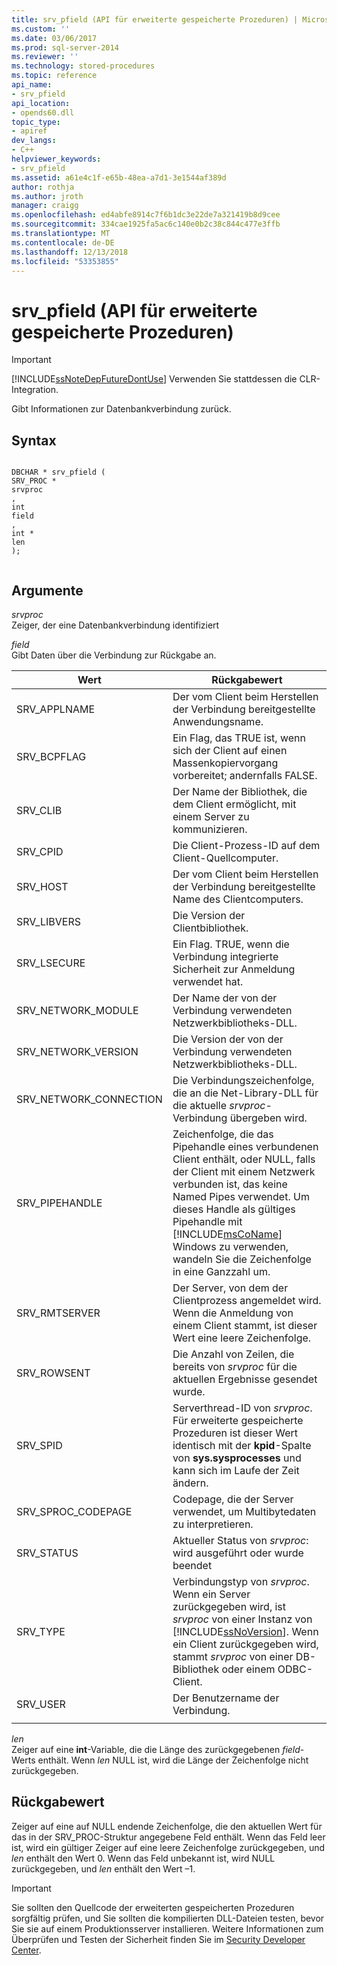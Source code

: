 ```yaml
---
title: srv_pfield (API für erweiterte gespeicherte Prozeduren) | Microsoft-Dokumentation
ms.custom: ''
ms.date: 03/06/2017
ms.prod: sql-server-2014
ms.reviewer: ''
ms.technology: stored-procedures
ms.topic: reference
api_name:
- srv_pfield
api_location:
- opends60.dll
topic_type:
- apiref
dev_langs:
- C++
helpviewer_keywords:
- srv_pfield
ms.assetid: a61e4c1f-e65b-48ea-a7d1-3e1544af389d
author: rothja
ms.author: jroth
manager: craigg
ms.openlocfilehash: ed4abfe8914c7f6b1dc3e22de7a321419b8d9cee
ms.sourcegitcommit: 334cae1925fa5ac6c140e0b2c38c844c477e3ffb
ms.translationtype: MT
ms.contentlocale: de-DE
ms.lasthandoff: 12/13/2018
ms.locfileid: "53353855"
---
```

# <a name="srvpfield-extended-stored-procedure-api"></a>srv_pfield (API für erweiterte gespeicherte Prozeduren)
    
> [!IMPORTANT]  
>  [!INCLUDE[ssNoteDepFutureDontUse](../../includes/ssnotedepfuturedontuse-md.md)] Verwenden Sie stattdessen die CLR-Integration.  
  
 Gibt Informationen zur Datenbankverbindung zurück.  
  
## <a name="syntax"></a>Syntax  
  
```  
  
DBCHAR * srv_pfield (  
SRV_PROC *  
srvproc  
,  
int   
field  
,  
int *  
len  
);  
  
```  
  
## <a name="arguments"></a>Argumente  
 *srvproc*   
 Zeiger, der eine Datenbankverbindung identifiziert  
  
 *field*  
 Gibt Daten über die Verbindung zur Rückgabe an.  
  
|Wert|Rückgabewert|  
|-----------|-------------|  
|SRV_APPLNAME|Der vom Client beim Herstellen der Verbindung bereitgestellte Anwendungsname.|  
|SRV_BCPFLAG|Ein Flag, das TRUE ist, wenn sich der Client auf einen Massenkopiervorgang vorbereitet; andernfalls FALSE.|  
|SRV_CLIB|Der Name der Bibliothek, die dem Client ermöglicht, mit einem Server zu kommunizieren.|  
|SRV_CPID|Die Client-Prozess-ID auf dem Client-Quellcomputer.|  
|SRV_HOST|Der vom Client beim Herstellen der Verbindung bereitgestellte Name des Clientcomputers.|  
|SRV_LIBVERS|Die Version der Clientbibliothek.|  
|SRV_LSECURE|Ein Flag. TRUE, wenn die Verbindung integrierte Sicherheit zur Anmeldung verwendet hat.|  
|SRV_NETWORK_MODULE|Der Name der von der Verbindung verwendeten Netzwerkbibliotheks-DLL.|  
|SRV_NETWORK_VERSION|Die Version der von der Verbindung verwendeten Netzwerkbibliotheks-DLL.|  
|SRV_NETWORK_CONNECTION|Die Verbindungszeichenfolge, die an die Net-Library-DLL für die aktuelle *srvproc*-Verbindung übergeben wird.|  
|SRV_PIPEHANDLE|Zeichenfolge, die das Pipehandle eines verbundenen Client enthält, oder NULL, falls der Client mit einem Netzwerk verbunden ist, das keine Named Pipes verwendet. Um dieses Handle als gültiges Pipehandle mit [!INCLUDE[msCoName](../../includes/msconame-md.md)] Windows zu verwenden, wandeln Sie die Zeichenfolge in eine Ganzzahl um.|  
|SRV_RMTSERVER|Der Server, von dem der Clientprozess angemeldet wird. Wenn die Anmeldung von einem Client stammt, ist dieser Wert eine leere Zeichenfolge.|  
|SRV_ROWSENT|Die Anzahl von Zeilen, die bereits von *srvproc* für die aktuellen Ergebnisse gesendet wurde.|  
|SRV_SPID|Serverthread-ID von *srvproc*. Für erweiterte gespeicherte Prozeduren ist dieser Wert identisch mit der **kpid**-Spalte von **sys.sysprocesses** und kann sich im Laufe der Zeit ändern.|  
|SRV_SPROC_CODEPAGE|Codepage, die der Server verwendet, um Multibytedaten zu interpretieren.|  
|SRV_STATUS|Aktueller Status von *srvproc*: wird ausgeführt oder wurde beendet|  
|SRV_TYPE|Verbindungstyp von *srvproc*. Wenn ein Server zurückgegeben wird, ist *srvproc* von einer Instanz von [!INCLUDE[ssNoVersion](../../includes/ssnoversion-md.md)]. Wenn ein Client zurückgegeben wird, stammt *srvproc* von einer DB-Bibliothek oder einem ODBC-Client.|  
|SRV_USER|Der Benutzername der Verbindung.|  
|||  
  
 *len*  
 Zeiger auf eine **int**-Variable, die die Länge des zurückgegebenen *field*-Werts enthält. Wenn *len* NULL ist, wird die Länge der Zeichenfolge nicht zurückgegeben.  
  
## <a name="returns"></a>Rückgabewert  
 Zeiger auf eine auf NULL endende Zeichenfolge, die den aktuellen Wert für das in der SRV_PROC-Struktur angegebene Feld enthält. Wenn das Feld leer ist, wird ein gültiger Zeiger auf eine leere Zeichenfolge zurückgegeben, und *len* enthält den Wert 0. Wenn das Feld unbekannt ist, wird NULL zurückgegeben, und *len* enthält den Wert –1.  
  
> [!IMPORTANT]  
>  Sie sollten den Quellcode der erweiterten gespeicherten Prozeduren sorgfältig prüfen, und Sie sollten die kompilierten DLL-Dateien testen, bevor Sie sie auf einem Produktionsserver installieren. Weitere Informationen zum Überprüfen und Testen der Sicherheit finden Sie im [Security Developer Center](https://go.microsoft.com/fwlink/?LinkID=54761&amp;clcid=0x409https://msdn.microsoft.com/security/).  
  
  
